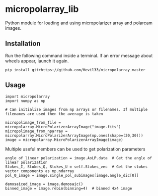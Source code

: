 # micropolarray_lib

Python module for loading and using micropolarizer array and polarcam images.


## Installation 

Run the following command inside a terminal.
If an error message about wheels appear, launch it again.

```
pip install git+https://github.com/Hevil33/micropolarray_master
```


## Usage

```
import micropolarray
import numpy as np

# Can initialize images from np arrays or filenames. If multiple filenames are used then the average is taken 

micropolimage_from_file = micropolarray.MicroPolarizerArrayImage("image.fits")
micropolimage_from_nparray = micropolarray.MicroPolarizerArrayImage(np.ones(shape=(30,30)))
image = micropolarray.MicroPolarizerArrayImage(image)
```

Multiple useful members can be used to get polarization parameters

```
angle_of_linear_polarization = image.AoLP.data  # Get the angle of linear polarization
Stokes_I, Stokes_Q, Stokes_U = self.Stokes_vec  # Get the stokes vector components as np.ndarray
pol_0_image = image.single_pol_subimages[image.angle_dic[0]]

demosaiced_image = image.demosaic() 
binned_image = image.rebin(binning=4)  # binned 4x4 image

```
